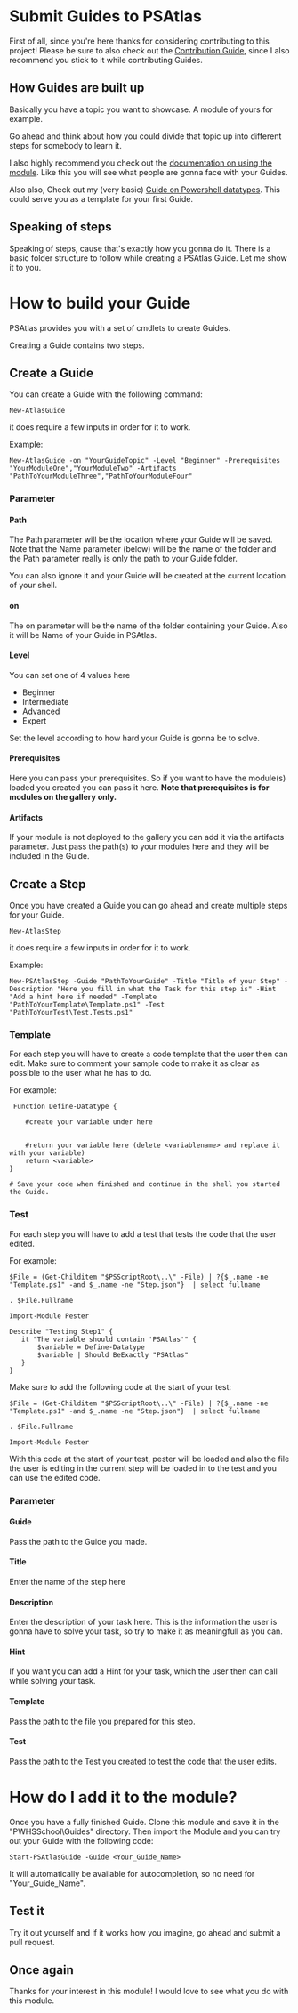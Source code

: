 # Submit Guides to PSAtlas

First of all, since you're here thanks for considering contributing to this project! 
Please be sure to also check out the [Contribution Guide](CONTRIBUTING.md), since I also recommend 
you stick to it while contributing Guides.

## How Guides are built up

Basically you have a topic you want to showcase. A module of yours for example.

Go ahead and think about how you could divide that topic up into different steps for somebody to learn it.

I also highly recommend you check out the [documentation on using the module](Students.md). Like this you will see what people are gonna face with your Guides. 

Also also, Check out my (very basic) [Guide on Powershell datatypes](https://github.com/bateskevin/PSAtlas/tree/master/Guides/Variable_Datatypes). This could serve you as a template for your first Guide.

## Speaking of steps

Speaking of steps, cause that's exactly how you gonna do it. There is a basic folder structure to follow 
while creating a PSAtlas Guide. Let me show it to you.

# How to build your Guide

PSAtlas provides you with a set of cmdlets to create Guides. 

Creating a Guide contains two steps.

## Create a Guide

You can create a Guide with the following command:

```
New-AtlasGuide
```

it does require a few inputs in order for it to work.

Example:

```
New-AtlasGuide -on "YourGuideTopic" -Level "Beginner" -Prerequisites "YourModuleOne","YourModuleTwo" -Artifacts "PathToYourModuleThree","PathToYourModuleFour"
```

### Parameter

#### Path

The Path parameter will be the location where your Guide will be saved. Note that the Name parameter (below) will be the name of the folder and the Path parameter really is only the path to your Guide folder. 

You can also ignore it and your Guide will be created at the current location of your shell.

#### on 

The on parameter will be the name of the folder containing your Guide. Also it will be Name of your Guide in PSAtlas.

#### Level

You can set one of 4 values here

* Beginner
* Intermediate
* Advanced
* Expert

Set the level according to how hard your Guide is gonna be to solve.

#### Prerequisites

Here you can pass your prerequisites. So if you want to have the module(s) loaded you created you can pass it here. **Note that prerequisites is for modules on the gallery only.**

#### Artifacts

If your module is not deployed to the gallery you can add it via the artifacts parameter. Just pass the path(s) to your modules here and they will be included in the Guide.

## Create a Step

Once you have created a Guide you can go ahead and create multiple steps for your Guide. 

```
New-AtlasStep
```

it does require a few inputs in order for it to work.

Example:

```
New-PSAtlasStep -Guide "PathToYourGuide" -Title "Title of your Step" -Description "Here you fill in what the Task for this step is" -Hint "Add a hint here if needed" -Template "PathToYourTemplate\Template.ps1" -Test "PathToYourTest\Test.Tests.ps1"
```

### Template

For each step you will have to create a code template that the user then can edit. Make sure to comment your sample code to make it as clear as possible to the user what he has to do. 

For example:

```
 Function Define-Datatype {
    
    #create your variable under here
    

    #return your variable here (delete <variablename> and replace it with your variable)
    return <variable>
}

# Save your code when finished and continue in the shell you started the Guide.
 ```
 
 ### Test
 
 For each step you will have to add a test that tests the code that the user edited. 
 
 For example:
 
  
 ```
 $File = (Get-Childitem "$PSScriptRoot\..\" -File) | ?{$_.name -ne "Template.ps1" -and $_.name -ne "Step.json"}  | select fullname

. $File.Fullname

Import-Module Pester

Describe "Testing Step1" {
    it "The variable should contain 'PSAtlas'" {
        $variable = Define-Datatype
        $variable | Should BeExactly "PSAtlas" 
    }
}
 ```
 
Make sure to add the following code at the start of your test:

 ```
 $File = (Get-Childitem "$PSScriptRoot\..\" -File) | ?{$_.name -ne "Template.ps1" -and $_.name -ne "Step.json"}  | select fullname

. $File.Fullname

Import-Module Pester
 ```
 
 With this code at the start of your test, pester will be loaded and also the file the user is editing in the current step will be loaded in to the test and you can use the edited code.

### Parameter 

#### Guide

Pass the path to the Guide you made.

#### Title

Enter the name of the step here

#### Description

Enter the description of your task here. This is the information the user is gonna have to solve your task, so try to make it as meaningfull as you can.

#### Hint

If you want you can add a Hint for your task, which the user then can call while solving your task.

#### Template

Pass the path to the file you prepared for this step. 

#### Test

Pass the path to the Test you created to test the code that the user edits.

# How do I add it to the module?

Once you have a fully finished Guide. Clone this module and save it in the "PWHSSchool\Guides" directory. Then import the Module and you can try out your Guide with the following code:

```
Start-PSAtlasGuide -Guide <Your_Guide_Name>
```
It will automatically be available for autocompletion, so no need for "Your_Guide_Name".

## Test it

Try it out yourself and if it works how you imagine, go ahead and submit a pull request. 

## Once again

Thanks for your interest in this module! I would love to see what you do with this module.
